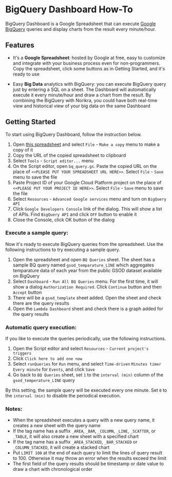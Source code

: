 # BigQuery Dashboard How-To

BigQuery Dashboard is a Google Spreadsheet that can execute [Google BigQuery](https://cloud.google.com/bigquery/) queries and display charts from the result every minute/hour. 

## Features

- It's a **Google Spreadsheet**: hosted by Google at free, easy to customize and integrate with your business process even for non-programmers. Copy the spreadsheet, click some buttons as in Getting Started, and it's ready to use

- Easy **Big Data** analytics with BigQuery: you can execute BigQuery query just by entering a SQL on a sheet. The Dashboard will automatically execute it every minute/hour and draw a chart from the result. By combining the BigQuery with Norikra, you could have both real-time view and historical view of your big data on the same Dashboard

## Getting Started

To start using BigQuery Dashboard, follow the instruction below.

1. Open [this spreadsheet](https://docs.google.com/spreadsheets/d/1Xwk2icyXH2DmVIZC33SAs5bs012ZIt0-goyX0dZZu7s/edit) and select `File` - `Make a copy` menu to make a copy of it
1. Copy the URL of the copied spreadsheet to clipboard
1. Select `Tools` - `Script editor...` menu
1. On the Script editor, open `bq_query.gs`. Paste the copied URL on the place of `<<PLEASE PUT YOUR SPREADSHEET URL HERE>>`. Select `File` - `Save` menu to save the file
1. Paste Project ID of your Google Cloud Platform project on the place of `<<PLEASE PUT YOUR PROJECT ID HERE>>`. Select `File` - `Save` menu to save the file
1. Select `Resources` - `Advanced Google services` menu and turn on `BigQuery API`
1. Click `Google Developers Console` link of the dialog. This will show a list of APIs. Find `BigQuery API` and click `OFF` button to enable it
1. Close the Console, click OK button of the dialog

### Execute a sample query:

Now it's ready to execute BigQuery queries from the spreadsheet. Use the following instructions to try executing a sample query.

1. Open the spreadsheet and open `BQ Queries` sheet. The sheet has a sample BQ query named `gsod_temparature_LINE` which aggregates temparature data of each year from the public GSOD dataset available on BigQuery
1. Select `Dashboard` - `Run All BQ Queries` menu. For the first time, it will show a dialog `Authorization Required`. Click `Continue` button and then `Accept` button
1. There will be a `gsod_template` sheet added. Open the sheet and check there are the query results
1. Open the `Lambda Dashboard` sheet and check there is a graph added for the query results

### Automatic query execution:

If you like to execute the queries periodically, use the following instructions.

1. Open the Script editor and select `Resources` - `Current project's triggers`
1. Click `Click here to add one now`
1. Select `runQueries` for `Run` menu, and select `Time-driven` `Minutes timer` `Every minute` for `Events`, and click `Save`
1. Go back to `BQ Queries` sheet, set `1` to the `interval (min)` column of the `gsod_temperature_LINE` query

By this setting, the sample query will be executed every one minute. Set `0` to the `interval (min)` to disable the periodical execution.

### Notes:

- When the spreadsheet executes a query with a new query name, it creates a new sheet with the query name
- If the tag name has a suffix `_AREA`, `_BAR`, `_COLUMN`, `_LINE`, `_SCATTER`, or `_TABLE`, it will also create a new sheet with a specified chart
- If the tag name has a suffix `_AREA_STACKED`, `_BAR_STACKED` or `_COLUMN_STACKED`, it will create a stacked chart
- Put `LIMIT 100` at the end of each query to limit the lines of query result to 100. Otherwise it may throw an error when the results exceed the limit
- The first field of the query results should be timestamp or date value to draw a chart with chronological order

